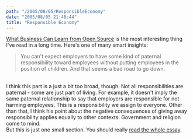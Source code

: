 ```yaml
---
path: "/2005/08/05/ResponsibleEconomy" 
date: "2005/08/05 21:48:44" 
title: "Responsible Economy" 
---
```

<a href="http://www.paulgraham.com/opensource.html">What Business Can Learn from Open Source</a> is the most interesting thing I've read in a long time. Here's one of many smart insights:<br><blockquote>You can't expect employers to have some kind of paternal responsibility toward employees without putting employees in the position of children. And that seems a bad road to go down.</blockquote><br>I think this part is a just a bit too broad, though. Not all responsibilities are paternal - some are just part of living. For example, it doesn't imply the same paternal relationship to say that employers are responsible for not harming employees. This is a responsibility we assign to everyone. Other than that, I think his point about the negative consequences of giving away responsibility applies equally to other contexts. Government and religion come to mind.<br>But this is just one small section. You should really <a href="http://www.paulgraham.com/opensource.html">read the whole essay</a>.